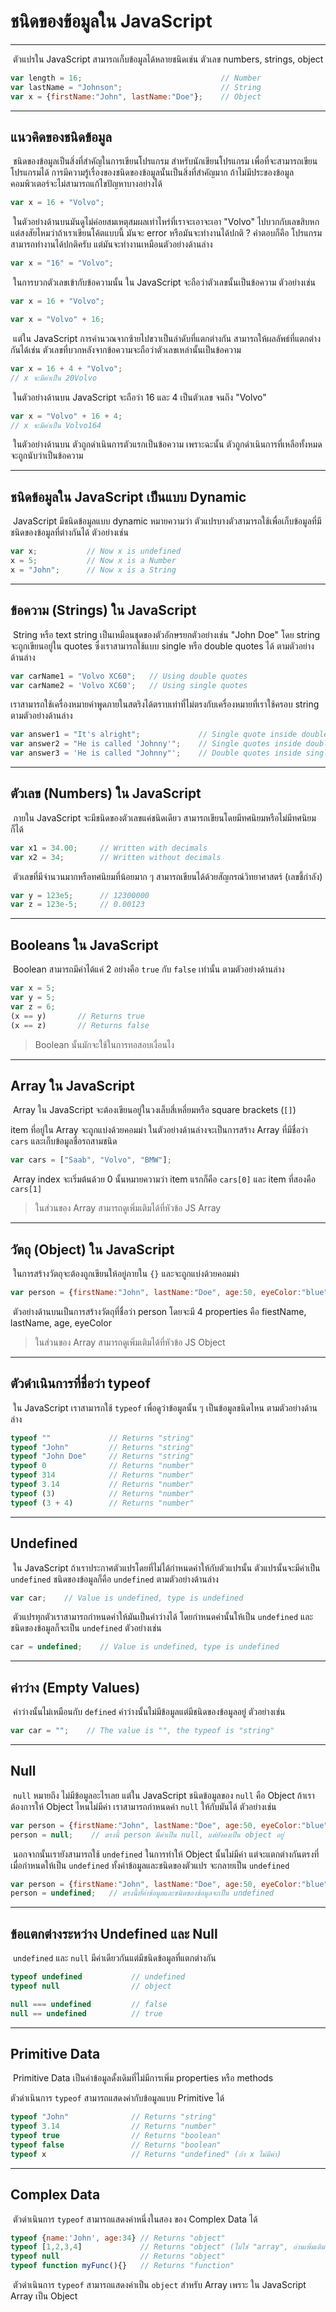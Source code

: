 # ชนิดของข้อมูลใน JavaScript

---

​	ตัวแปรใน JavaScript สามารถเก็บข้อมูลได้หลายชนิดเช่น ตัวเลข numbers, strings, object

```js
var length = 16;                               // Number
var lastName = "Johnson";                      // String
var x = {firstName:"John", lastName:"Doe"};    // Object
```

---

## แนวคิดของชนิดข้อมูล

​	ชนิดของข้อมูลเป็นสิ่งที่สำคัญในการเขียนโปรแกรม สำหรับนักเขียนโปรแกรม เพื่อที่จะสามารถเขียนโปรแกรมได้ การมีความรู้เรื่องของชนิดของข้อมูลนั้นเป็นสิ่งที่สำคัญมาก ถ้าไม่มีประของข้อมูล คอมพิวเตอร์จะไม่สามารถแก้ไขปัญหาบางอย่างได้

```js
var x = 16 + "Volvo";
```

​	ในตัวอย่างด้านบนมันดูไม่ค่อยสมเหตุสมผลเท่าไหร่ที่เราจะเอาจะเอา "Volvo" ไปบวกกับเลขสิบหก แต่สงสัยไหมว่าถ้าเราเขียนโค้ตแบบนี้ มันจะ error หรือมันจะทำงานได้ปกติ ? คำตอบก็คือ โปรแกรมสามารถทำงานได้ปกติครับ แต่มันจะทำงานเหมือนตัวอย่างด้านล่าง

```js
var x = "16" = "Volvo";
```

​	ในการบวกตัวเลขเข้ากับข้อความนั้น ใน JavaScript จะถือว่าตัวเลขนั้นเป็นข้อความ ตัวอย่างเช่น

```js
var x = 16 + "Volvo";
```

```js
var x = "Volvo" + 16;
```

​	แต่ใน JavaScript การคำนวณจากซ้ายไปขวาเป็นลำดับที่แตกต่างกัน สามารถให้ผลลัพธ์ที่แตกต่างกันได้เช่น ตัวเลขที่บวกหลังจากข้อความจะถือว่าตัวเลขเหล่านั้นเป็นข้อความ

```js
var x = 16 + 4 + "Volvo";
// x จะมีค่าเป็น 20Volvo
```

​	ในตัวอย่างด้านบน JavaScript จะถือว่า 16 และ 4 เป็นตัวเลข จนถึง "Volvo"

```js
var x = "Volvo" + 16 + 4;
// x จะมีค่าเป็น Volvo164
```

​	ในตัวอย่างด้านบน ตัวถูกดำเนินการตัวแรกเป็นข้อความ เพราะฉะนั้น ตัวถูกดำเนินการที่เหลือทั้งหมดจะถูกนับว่าเป็นข้อความ

---

## ชนิดข้อมูลใน JavaScript เป็นแบบ Dynamic

​	JavaScript มีชนิดข้อมูลแบบ dynamic หมายความว่า ตัวแปรบางตัวสามารถใช้เพื่อเก็บข้อมูลที่มีชนิดของข้อมูลที่ต่างกันได้ ตัวอย่างเช่น

```js
var x;           // Now x is undefined
x = 5;           // Now x is a Number
x = "John";      // Now x is a String
```

---

## ข้อความ (Strings) ใน JavaScript

​	String หรือ text string เป็นเหมือนชุดของตัวอักษรยกตัวอย่างเช่น "John Doe" โดย string จะถูกเขียนอยู่ใน quotes ซึ่งเราสามารถใช้แบบ single หรือ double quotes ได้ ตามตัวอย่างด้านล่าง

```js
var carName1 = "Volvo XC60";   // Using double quotes
var carName2 = 'Volvo XC60';   // Using single quotes
```

​	เราสามารถใช้เครื่องหมายคำพูดภายในสตริงได้ตราบเท่าที่ไม่ตรงกับเครื่องหมายที่เราใช้ครอบ string ตามตัวอย่างด้านล่าง

```js
var answer1 = "It's alright";             // Single quote inside double quotes
var answer2 = "He is called 'Johnny'";    // Single quotes inside double quotes
var answer3 = 'He is called "Johnny"';    // Double quotes inside single quotes
```

---

## ตัวเลข (Numbers) ใน JavaScript

​	ภายใน JavaScript จะมีชนิดของตัวเลขแค่ชนิดเดียว สามารถเขียนโดยมีทศนิยมหรือไม่มีทศนิยมก็ได้

```js
var x1 = 34.00;     // Written with decimals
var x2 = 34;        // Written without decimals
```

​	ตัวเลขที่มีจำนวนมากหรือทศนิยมที่น้อยมาก ๆ สามารถเขียนได้ด้วยสัญกรณ์วิทยาศาสตร์ (เลขชี้กำลัง)

```js
var y = 123e5;      // 12300000
var z = 123e-5;     // 0.00123
```

---

## Booleans ใน JavaScript

​	Boolean สามารถมีค่าได้แค่ 2 อย่างคือ `true` กับ `false` เท่านั้น ตามตัวอย่างด้านล่าง

```js
var x = 5;
var y = 5;
var z = 6;
(x == y)       // Returns true
(x == z)       // Returns false
```

> Boolean นั้นมักจะใช้ในการทอสอบเงื่อนไง

---

## Array ใน JavaScript

​	Array ใน JavaScript จะต้องเขียนอยู่ในวงเล็บสี่เหลี่ยมหรือ square brackets (`[]`) 

item ที่อยู่ใน Array จะถูกแบ่งด้วยคอมม่า ในตัวอย่างด้านล่างจะเป็นการสร้าง Array ที่มีชื่อว่า `cars` และเก็บข้อมูลชื่อรถสามชนิด

```js
var cars = ["Saab", "Volvo", "BMW"];
```

​	Array index จะเริ่มต้นด้วย 0 นั้นหมายความว่า item แรกก็คือ `cars[0]` และ item ที่สองคือ `cars[1]`

> ในส่วนของ Array สามารถดูเพิ่มเติมได้ที่หัวข้อ JS Array

---

## วัตถุ (Object) ใน JavaScript

​	ในการสร้างวัตถุจะต้องถูกเขียนให้อยู่ภายใน `{}` และจะถูกแบ่งด้วยคอมม่า

```js
var person = {firstName:"John", lastName:"Doe", age:50, eyeColor:"blue"};
```

​	ตัวอย่างด้านบนเป็นการสร้างวัตถุที่ชื่อว่า person โดยจะมี 4 properties คือ fiestName, lastName, age, eyeColor

> ในส่วนของ Array สามารถดูเพิ่มเติมได้ที่หัวข้อ JS Object

---

## ตัวดำเนินการที่ชื่อว่า typeof

​	ใน JavaScript เราสามารถใช้ `typeof` เพื่อดูว่าข้อมูลนั้น ๆ เป็นข้อมูลชนิดไหน ตามตัวอย่างด้านล่าง

```js
typeof ""             // Returns "string"
typeof "John"         // Returns "string"
typeof "John Doe"     // Returns "string"
typeof 0              // Returns "number"
typeof 314            // Returns "number"
typeof 3.14           // Returns "number"
typeof (3)            // Returns "number"
typeof (3 + 4)        // Returns "number"
```

---

## Undefined

​	ใน JavaScript ถ้าเราประกาศตัวแปรโดยที่ไม่ได้กำหนดค่าให้กับตัวแปรนั้น ตัวแปรนั้นจะมีค่าเป็น `undefined` ชนิดของข้อมูลก็คือ `undefined` ตามตัวอย่างด้านล่าง

```js
var car;    // Value is undefined, type is undefined
```

​	ตัวแปรทุกตัวเราสามารถกำหนดค่าให้มันเป็นค่าว่างได้ โดยกำหนดค่านั้นให้เป็น `undefined` และ  ชนิดของข้อมูลก็จะเป็น `undefined` ตัวอย่างเช่น

```js
car = undefined;    // Value is undefined, type is undefined
```

---

## ค่าว่าง (Empty Values)

​	ค่าว่างนั้นไม่เหมือนกับ `defined` ค่าว่างนั้นไม่มีข้อมูลแต่มีชนิดของข้อมูลอยู่ ตัวอย่างเช่น

```js
var car = "";    // The value is "", the typeof is "string"
```

---

## Null

​	`null` หมายถึง ไม่มีข้อมูลอะไรเลย แต่ใน JavaScript ชนิดข้อมูลของ `null` คือ Object ถ้าเราต้องการให้ Object ไหนไม่มีค่า เราสามารถกำหนดค่า `null` ให้กับมันได้ ตัวอย่างเช่น

```js
var person = {firstName:"John", lastName:"Doe", age:50, eyeColor:"blue"};
person = null;    // ตรงนี้ person มีค่าเป็น null, แต่ยังคงเป็น object อยู่
```

​	นอกจากนั้นเรายังสามารถใช้ `undefined` ในการทำให้ Object นั้นไม่มีค่า แต่จะแตกต่างกันตรงที่เมื่อกำหนดให้เป็น `undefined` ทั้งค่าข้อมูลและชนิดของตัวแปร จะกลายเป็น `undefined`

```js
var person = {firstName:"John", lastName:"Doe", age:50, eyeColor:"blue"};
person = undefined;   // ตรงนี้ทั้ค่าข้อมูลและชนิดของข้อมูลจะเป็น undefined
```

---

## ข้อแตกต่างระหว่าง Undefined และ Null

​	`undefined` และ `null` มีค่าเดียวกันแต่มีชนิดข้อมูลที่แตกต่างกัน

```js
typeof undefined           // undefined
typeof null                // object

null === undefined         // false
null == undefined          // true
```

---

## Primitive Data

​	Primitive Data เป็นค่าข้อมูลดั้งเดิมที่ไม่มีการเพิ่ม properties หรือ methods

ตัวดำเนินการ `typeof` สามารถแสดงค่ากับข้อมูลแบบ Primitive ได้

```js
typeof "John"              // Returns "string"
typeof 3.14                // Returns "number"
typeof true                // Returns "boolean"
typeof false               // Returns "boolean"
typeof x                   // Returns "undefined" (ถ้า x ไม่มีค่า)
```

---

## Complex Data

​	ตัวดำเนินการ `typeof` สามารถแสดงค่าหนึ่งในสอง ของ Complex Data ได้

```js
typeof {name:'John', age:34} // Returns "object"
typeof [1,2,3,4]             // Returns "object" (ไม่ใช่ "array", อ่านเพิ่มเติมด้านล่าง)
typeof null                  // Returns "object"
typeof function myFunc(){}   // Returns "function"
```

​	ตัวดำเนินการ `typeof` สามารถแสดงค่าเป็น `object` สำหรับ Array เพราะ ใน JavaScript Array เป็น Object








